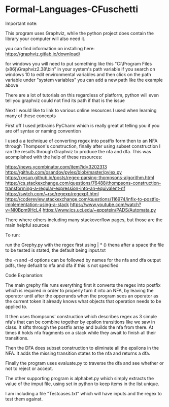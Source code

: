 # Formal-Languages-CFuschetti

Important note:

This program uses Graphviz, while the python project does contain the library your computer will also need it.

you can find information on installing here: https://graphviz.gitlab.io/download/

for windows you will need to put something like this "C:\Program Files (x86)\Graphviz2.38\bin" in your system's path variable 
if you search on windows 10 to edit environmental variables and then click on the path variable under "system variables" you can add a new path like the example above

There are a lot of tutorials on this regardless of platform, python will even tell you graphviz could not find its path if that is the issue


Next I would like to link to various online resources I used when learning many of these concepts

First off I used jetbrains PyCharm which is really great at telling you if you are off syntax or naming convention 

I used a a technique of converting regex into postfix form then to an NFA through Thompson's construction, finally after using subset construction I ran the results through Graphviz to produce the nfa and dfa.
This was acomplished with the help of these resources:

https://news.ycombinator.com/item?id=3202313
https://github.com/osandov/pylex/blob/master/pylex.py
https://xysun.github.io/posts/regex-parsing-thompsons-algorithm.html
https://cs.stackexchange.com/questions/76488/thompsons-construction-transforming-a-regular-expression-into-an-equivalent-nf
https://swtch.com/~rsc/regexp/regexp1.html
https://codereview.stackexchange.com/questions/116974/infix-to-postfix-implementation-using-a-stack
https://www.youtube.com/watch?v=NI0Bpm9HcL4
https://www.ics.uci.edu/~eppstein/PADS/Automata.py

There where others including many stackoverflow pages, but those are the main helpful sources 

To run:

run the Grephy.py  with the regex first using | * () thena after a space the file to be tested is stated, the default being input.txt

the -n and -d options can be followed by names for the nfa and dfa output pdfs, they defualt to nfa and dfa if this is not specified




Code Explanation:

The main grephy file runs everything first it converts the regex into postfix which is required in order to properly turn it into an NFA, by leaving the operator until after the opperands when the program sees an operator as the current token it already knows what objects that operation needs to be applied to.

It then uses thompsons' construction which describes regex as 3 simple nfa's that can be combine together by epsilon transitions like we saw in class. It sifts through the postfix array and builds the nfa from there. At times it holds nfa fragments on a stack while they await to finish all their transitions. 

Then the DFA does subset construction to eliminate all the epsilons in the NFA. 
It adds the missing transition states to the nfa and returns a dfa.


Finally the program uses evaluate.py to traverse the dfa and see whether or not to reject or accept.

The other supporting program is alphabet.py which simply extracts the value of the imput file, using set in python to keep items in the list unique.

I am including a file "Testcases.txt" which will have inputs and the regex to test them against.



